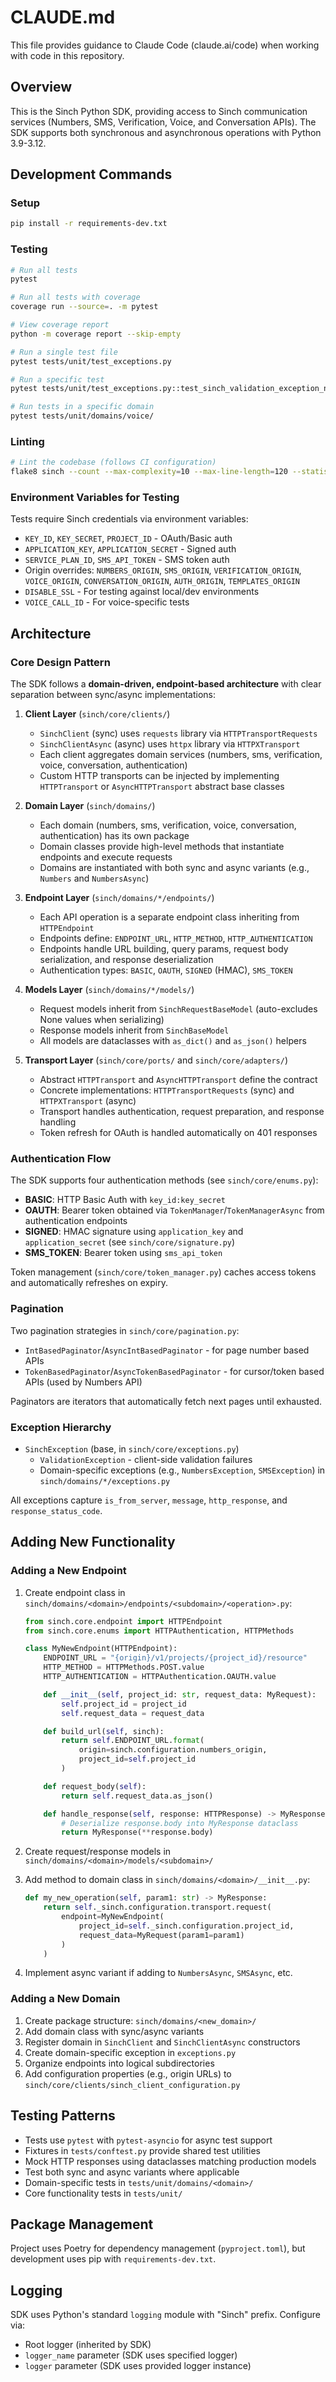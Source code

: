 # CLAUDE.md

This file provides guidance to Claude Code (claude.ai/code) when working with code in this repository.

## Overview

This is the Sinch Python SDK, providing access to Sinch communication services (Numbers, SMS, Verification, Voice, and Conversation APIs). The SDK supports both synchronous and asynchronous operations with Python 3.9-3.12.

## Development Commands

### Setup
```bash
pip install -r requirements-dev.txt
```

### Testing
```bash
# Run all tests
pytest

# Run all tests with coverage
coverage run --source=. -m pytest

# View coverage report
python -m coverage report --skip-empty

# Run a single test file
pytest tests/unit/test_exceptions.py

# Run a specific test
pytest tests/unit/test_exceptions.py::test_sinch_validation_exception_not_from_remote_server

# Run tests in a specific domain
pytest tests/unit/domains/voice/
```

### Linting
```bash
# Lint the codebase (follows CI configuration)
flake8 sinch --count --max-complexity=10 --max-line-length=120 --statistics
```

### Environment Variables for Testing

Tests require Sinch credentials via environment variables:
- `KEY_ID`, `KEY_SECRET`, `PROJECT_ID` - OAuth/Basic auth
- `APPLICATION_KEY`, `APPLICATION_SECRET` - Signed auth
- `SERVICE_PLAN_ID`, `SMS_API_TOKEN` - SMS token auth
- Origin overrides: `NUMBERS_ORIGIN`, `SMS_ORIGIN`, `VERIFICATION_ORIGIN`, `VOICE_ORIGIN`, `CONVERSATION_ORIGIN`, `AUTH_ORIGIN`, `TEMPLATES_ORIGIN`
- `DISABLE_SSL` - For testing against local/dev environments
- `VOICE_CALL_ID` - For voice-specific tests

## Architecture

### Core Design Pattern

The SDK follows a **domain-driven, endpoint-based architecture** with clear separation between sync/async implementations:

1. **Client Layer** (`sinch/core/clients/`)
   - `SinchClient` (sync) uses `requests` library via `HTTPTransportRequests`
   - `SinchClientAsync` (async) uses `httpx` library via `HTTPXTransport`
   - Each client aggregates domain services (numbers, sms, verification, voice, conversation, authentication)
   - Custom HTTP transports can be injected by implementing `HTTPTransport` or `AsyncHTTPTransport` abstract base classes

2. **Domain Layer** (`sinch/domains/`)
   - Each domain (numbers, sms, verification, voice, conversation, authentication) has its own package
   - Domain classes provide high-level methods that instantiate endpoints and execute requests
   - Domains are instantiated with both sync and async variants (e.g., `Numbers` and `NumbersAsync`)

3. **Endpoint Layer** (`sinch/domains/*/endpoints/`)
   - Each API operation is a separate endpoint class inheriting from `HTTPEndpoint`
   - Endpoints define: `ENDPOINT_URL`, `HTTP_METHOD`, `HTTP_AUTHENTICATION`
   - Endpoints handle URL building, query params, request body serialization, and response deserialization
   - Authentication types: `BASIC`, `OAUTH`, `SIGNED` (HMAC), `SMS_TOKEN`

4. **Models Layer** (`sinch/domains/*/models/`)
   - Request models inherit from `SinchRequestBaseModel` (auto-excludes None values when serializing)
   - Response models inherit from `SinchBaseModel`
   - All models are dataclasses with `as_dict()` and `as_json()` helpers

5. **Transport Layer** (`sinch/core/ports/` and `sinch/core/adapters/`)
   - Abstract `HTTPTransport` and `AsyncHTTPTransport` define the contract
   - Concrete implementations: `HTTPTransportRequests` (sync) and `HTTPXTransport` (async)
   - Transport handles authentication, request preparation, and response handling
   - Token refresh for OAuth is handled automatically on 401 responses

### Authentication Flow

The SDK supports four authentication methods (see `sinch/core/enums.py`):
- **BASIC**: HTTP Basic Auth with `key_id:key_secret`
- **OAUTH**: Bearer token obtained via `TokenManager`/`TokenManagerAsync` from authentication endpoints
- **SIGNED**: HMAC signature using `application_key` and `application_secret` (see `sinch/core/signature.py`)
- **SMS_TOKEN**: Bearer token using `sms_api_token`

Token management (`sinch/core/token_manager.py`) caches access tokens and automatically refreshes on expiry.

### Pagination

Two pagination strategies in `sinch/core/pagination.py`:
- `IntBasedPaginator`/`AsyncIntBasedPaginator` - for page number based APIs
- `TokenBasedPaginator`/`AsyncTokenBasedPaginator` - for cursor/token based APIs (used by Numbers API)

Paginators are iterators that automatically fetch next pages until exhausted.

### Exception Hierarchy

- `SinchException` (base, in `sinch/core/exceptions.py`)
  - `ValidationException` - client-side validation failures
  - Domain-specific exceptions (e.g., `NumbersException`, `SMSException`) in `sinch/domains/*/exceptions.py`

All exceptions capture `is_from_server`, `message`, `http_response`, and `response_status_code`.

## Adding New Functionality

### Adding a New Endpoint

1. Create endpoint class in `sinch/domains/<domain>/endpoints/<subdomain>/<operation>.py`:
   ```python
   from sinch.core.endpoint import HTTPEndpoint
   from sinch.core.enums import HTTPAuthentication, HTTPMethods

   class MyNewEndpoint(HTTPEndpoint):
       ENDPOINT_URL = "{origin}/v1/projects/{project_id}/resource"
       HTTP_METHOD = HTTPMethods.POST.value
       HTTP_AUTHENTICATION = HTTPAuthentication.OAUTH.value

       def __init__(self, project_id: str, request_data: MyRequest):
           self.project_id = project_id
           self.request_data = request_data

       def build_url(self, sinch):
           return self.ENDPOINT_URL.format(
               origin=sinch.configuration.numbers_origin,
               project_id=self.project_id
           )

       def request_body(self):
           return self.request_data.as_json()

       def handle_response(self, response: HTTPResponse) -> MyResponse:
           # Deserialize response.body into MyResponse dataclass
           return MyResponse(**response.body)
   ```

2. Create request/response models in `sinch/domains/<domain>/models/<subdomain>/`

3. Add method to domain class in `sinch/domains/<domain>/__init__.py`:
   ```python
   def my_new_operation(self, param1: str) -> MyResponse:
       return self._sinch.configuration.transport.request(
           endpoint=MyNewEndpoint(
               project_id=self._sinch.configuration.project_id,
               request_data=MyRequest(param1=param1)
           )
       )
   ```

4. Implement async variant if adding to `NumbersAsync`, `SMSAsync`, etc.

### Adding a New Domain

1. Create package structure: `sinch/domains/<new_domain>/`
2. Add domain class with sync/async variants
3. Register domain in `SinchClient` and `SinchClientAsync` constructors
4. Create domain-specific exception in `exceptions.py`
5. Organize endpoints into logical subdirectories
6. Add configuration properties (e.g., origin URLs) to `sinch/core/clients/sinch_client_configuration.py`

## Testing Patterns

- Tests use `pytest` with `pytest-asyncio` for async test support
- Fixtures in `tests/conftest.py` provide shared test utilities
- Mock HTTP responses using dataclasses matching production models
- Test both sync and async variants where applicable
- Domain-specific tests in `tests/unit/domains/<domain>/`
- Core functionality tests in `tests/unit/`

## Package Management

Project uses Poetry for dependency management (`pyproject.toml`), but development uses pip with `requirements-dev.txt`.

## Logging

SDK uses Python's standard `logging` module with "Sinch" prefix. Configure via:
- Root logger (inherited by SDK)
- `logger_name` parameter (SDK uses specified logger)
- `logger` parameter (SDK uses provided logger instance)